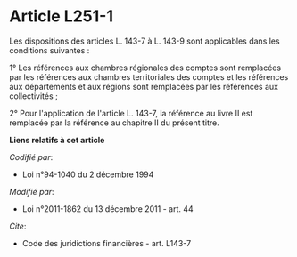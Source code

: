 # Article L251-1

Les dispositions des articles L. 143-7 à L. 143-9 sont applicables dans les conditions suivantes : 

1° Les références aux chambres régionales des comptes sont remplacées par les références aux chambres territoriales des
comptes et les références aux départements et aux régions sont remplacées par les références aux collectivités ; 

2° Pour l'application de l'article L. 143-7, la référence au livre II est remplacée par la référence au chapitre II du
présent titre.

**Liens relatifs à cet article**

_Codifié par_:

  - Loi n°94-1040 du 2 décembre 1994

_Modifié par_:

  - Loi n°2011-1862 du 13 décembre 2011 - art. 44

_Cite_:

  - Code des juridictions financières - art. L143-7
